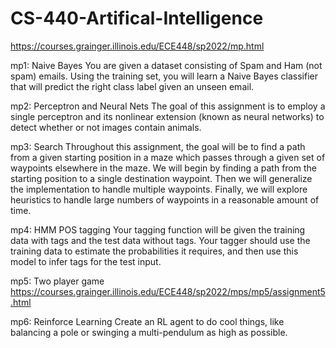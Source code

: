 # CS-440-Artifical-Intelligence


https://courses.grainger.illinois.edu/ECE448/sp2022/mp.html

mp1: Naive Bayes
You are given a dataset consisting of Spam and Ham (not spam) emails. Using the training set, you will learn a Naive Bayes classifier that will predict the right class label given an unseen email. 


mp2: Perceptron and Neural Nets
The goal of this assignment is to employ a single perceptron and its nonlinear extension (known as neural networks) to detect whether or not images contain animals.


mp3: Search
Throughout this assignment, the goal will be to find a path from a given starting position in a maze which passes through a given set of waypoints elsewhere in the maze. We will begin by finding a path from the starting position to a single destination waypoint. Then we will generalize the implementation to handle multiple waypoints. Finally, we will explore heuristics to handle large numbers of waypoints in a reasonable amount of time.


mp4: HMM POS tagging
Your tagging function will be given the training data with tags and the test data without tags. Your tagger should use the training data to estimate the probabilities it requires, and then use this model to infer tags for the test input.


mp5: Two player game
https://courses.grainger.illinois.edu/ECE448/sp2022/mps/mp5/assignment5.html


mp6: Reinforce Learning 
Create an RL agent to do cool things, like balancing a pole or swinging a multi-pendulum as high as possible.

